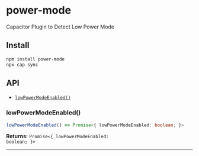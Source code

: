 # power-mode

Capacitor Plugin to Detect Low Power Mode

## Install

```bash
npm install power-mode
npx cap sync
```

## API

<docgen-index>

- [`lowPowerModeEnabled()`](#lowpowermodeenabled)

</docgen-index>

<docgen-api>
<!--Update the source file JSDoc comments and rerun docgen to update the docs below-->

### lowPowerModeEnabled()

```typescript
lowPowerModeEnabled() => Promise<{ lowPowerModeEnabled: boolean; }>
```

**Returns:** <code>Promise&lt;{ lowPowerModeEnabled: boolean; }&gt;</code>

---

</docgen-api>
